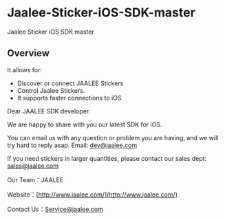 Jaalee-Sticker-iOS-SDK-master
=============================

Jaalee Sticker iOS SDK master

## Overview ##

It allows for:
- Discover or connect JAALEE Stickers
- Control Jaalee Stickers.
- It supports faster connections to iOS

Dear JAALEE SDK developer.

We are happy to share with you our latest SDK for iOS.

You can email us with any question or problem you are having, and we will try hard to reply asap. Email: dev@jaalee.com

If you need stickers in larger quantities, please contact our sales dept:  sales@jaalee.com

Our Team：JAALEE

Website：[http://www.jaalee.com/](http://www.jaalee.com/)

Contact Us：Service@jaalee.com
